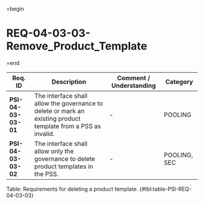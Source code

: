 =begin

# REQ-04-03-03-Remove_Product_Template

=end

| Req. ID                        | Description                         | Comment / Understanding                  | Category                       |
| ------------------------------ | ----------------------------------- | ---------------------------------------- | ------------------------------ |
| __PSI-04-03-03-01__ | The interface shall allow the governance to delete or mark an existing product template from a PSS as invalid. | - | POOLING |
| __PSI-04-03-03-02__ | The interface shall allow only the governance to delete product templates in the PSS. | - | POOLING, SEC |

Table: Requirements for deleting a product template. {#tbl:table-PSI-REQ-04-03-03}
